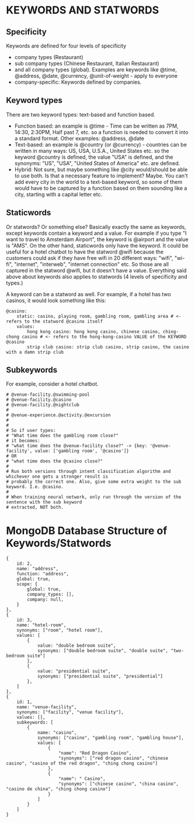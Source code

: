 # KEYWORDS AND STATWORDS

## Specificity
Keywords are defined for four levels of specificity
- company types (Restaurant)
- sub company types (Chinese Restaurant, Italian Restaurant)
- and all company types (global). Examples are keywords like @time, @address, @date, @currency, @unit-of-weight - apply to everyone
- company-specific: Keywords defined by companies.

## Keyword types
There are two keyword types: text-based and function based.
- Function based: an example is @time - Time can be written as 7PM, 14:30, 2:30PM, Half past 7, etc. so a function is needed to convert it into a standard format. Other examples: @address, @date
- Text-based: an example is @country (or @currency) - countries can be written in many ways: US, USA, U.S.A., United States etc.
so the keyword @country is defined, the value "USA" is defined, and the synonyms: "US", "USA", "United States of America" etc. are defined.
- Hybrid: Not sure, but maybe something like @city would/should be able to use both. Is that a necessary feature to implement? Maybe. You can't add every city in the world to a text-based keyword, so some of them would have to be captured by a function based on them sounding like a city, starting with a capital letter etc.

## Staticwords
Or statwords? Or something else? Basically exactly the same as keywords, except keywords contain a keyword and a value.
For example if you type "I want to travel to Amsterdam Airport", the keyword is @airport and the value is "AMS". On the other hand, staticwords only have the keyword. It could be useful for a hotel chatbot to have the statword @wifi because the customers could ask if they have free wifi in 20 different ways: "wifi", "wi-fi", "internet", "interweb", "internet connection" etc.
So those are all captured in the statword @wifi, but it doesn't have a value. Everything said above about keywords also applies to statwords (4 levels of specificity and types.)

A keyword can be a statword as well. For example, if a hotel has two casinos, it would look something like this:

```
@casino:
    static: casino, playing room, gambling room, gambling area # <- refers to the statword @casino itself
    values:
        hong kong casino: hong kong casino, chinese casino, ching-chong casino # <- refers to the hong-kong-casino VALUE of the KEYWORD @casino
        strip club casino: strip club casino, strip casino, the casino with a damn strip club
```

## Subkeywords
For example, consider a hotel chatbot.

```
# @venue-facility.@swimming-pool
# @venue-facility.@casino
# @venue-facility.@nightclub
#
# @venue-experience.@activity.@excursion
#
#
# So if user types:
# "What time does the gambling room close?"
# it becomes:
# "what time does the @venue-facility close?" -> {key: '@venue-facility', value: ['gambling room', '@casino']}
# OR
# "what time does the @casino close?"
#
# Run both versions through intent classification algorithm and whichever one gets a stronger result is
# probably the correct one. Also, give some extra weight to the sub keyword. I.e. @casino.
#
# When training neural network, only run through the version of the sentence with the sub keyword
# extracted, NOT both.
```

# MongoDB Database Structure of Keywords/Statwords
```
{
    id: 2,
    name: "address",
    function: "address",
    global: true,
    scope: {
        global: true,
        company_types: [],
        company: null,
    }
},
{
    id: 3,
    name: "hotel-room",
    synonyms: ["room", "hotel room"],
    values: [
        {
            value: "double bedroom suite",
            synonyms: ["double bedroom suite", "double suite", "two-bedroom suite"]
        },
        {
            value: "presidential suite",
            synonyms: ["presidential suite", "presidential"]
        },
    ]
},
{
    id: 1,
    name: "venue-facility",
    synonyms: ["facility", "venue facility"],
    values: [],
    subkeywords: [
        {
            name: "casino",
            synonyms: ["casino", "gambling room", "gambling house"],
            values: [
                {
                    "name": "Red Dragon Casino",
                    "synonyms": ["red dragon casino", "chinese casino", "casino of the red dragon", "ching chong casino"]
                },
                {
                    "name": " Casino",
                    "synonyms": ["chinese casino", "china casino", "casino de china", "ching chong casino"]
                }
            ]
        }
    ]
}
```
